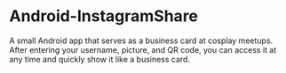 # Android-InstagramShare
A small Android app that serves as a business card at cosplay meetups.
After entering your username, picture, and QR code, you can access it at any time and quickly show it like a business card.
